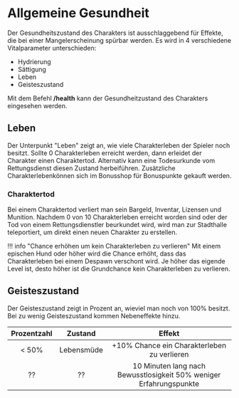 # Allgemeine Gesundheit

Der Gesundheitszustand des Charakters ist ausschlaggebend für Effekte, die bei einer Mangelerscheinung spürbar werden. Es wird in 4 verschiedene Vitalparameter unterschieden:

- Hydrierung
- Sättigung
- Leben
- Geisteszustand

Mit dem Befehl **/health** kann der Gesundheitzustand des Charakters eingesehen werden.

## Leben

Der Unterpunkt "Leben" zeigt an, wie viele Charakterleben der Spieler noch besitzt. Sollte 0 Charakterleben erreicht werden, dann erleidet der Charakter einen Charaktertod. Alternativ kann eine Todesurkunde vom Rettungsdienst diesen Zustand herbeiführen. Zusätzliche Charakterlebenkönnen sich im Bonusshop für Bonuspunkte gekauft werden.

### Charaktertod

Bei einem Charaktertod verliert man sein Bargeld, Inventar, Lizensen und Munition. Nachdem 0 von 10 Charakterleben erreicht worden sind oder der Tod von einem Rettungsdienstler beurkundet wird, wird man zur Stadthalle teleportiert, um direkt einen neuen Charakter zu erstellen.


!!! info "Chance erhöhen um kein Charakterleben zu verlieren"
        Mit einem epischen Hund oder höher wird die Chance erhöht, dass das Charakterleben bei einem Despawn verschont wird.
        Je höher das eigende Level ist, desto höher ist die Grundchance kein Charakterleben zu verlieren.
   
## Geisteszustand

Der Geisteszustand zeigt in Prozent an, wieviel man noch von 100% besitzt. Bei zu wenig Geisteszustand kommen Nebeneffekte hinzu. 

| Prozentzahl | Zustand | Effekt |
|:-:|:-:|:-:|
| < 50% | Lebensmüde | +10% Chance ein Charakterleben zu verlieren |
| ?? | ?? | 10 Minuten lang nach Bewusstlosigkeit 50% weniger Erfahrungspunkte |


